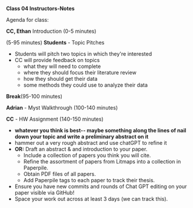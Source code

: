 **Class 04 Instructors-Notes**

Agenda for class:

**CC, Ethan** Introduction (0-5 minutes)


(5-95 minutes)
**Students** - Topic Pitches
- Students will pitch two topics in which they're interested
- CC will provide feedback on topics
  - what they will need to complete
  - where they should focus their literature review
  - how they should get their data
  - some methods they could use to analyze their data

 **Break**(95-100 minutes)

 **Adrian** - Myst Walkthrough (100-140 minutes)

 **CC** - HW Assignment (140-150 minutes)
 - **whatever you think is best-- maybe something along the lines of nail down your topic and write a preliminary abstract on it**
 - hammer out a very rough abstract and use chatGPT to refine it
 - **OR:** Draft an abstract & and introduction to your paper.
   - Include a collection of papers you think you will cite.
   - Refine the assortment of papers from Litmaps into a collection in Paperpile.
   - Obtain PDF files of all papers.
   - Add Paperpile tags to each paper to track their thesis.
 - Ensure you have new commits and rounds of Chat GPT editing on your paper visible via GitHub!
 - Space your work out across at least 3 days (we can track this).
